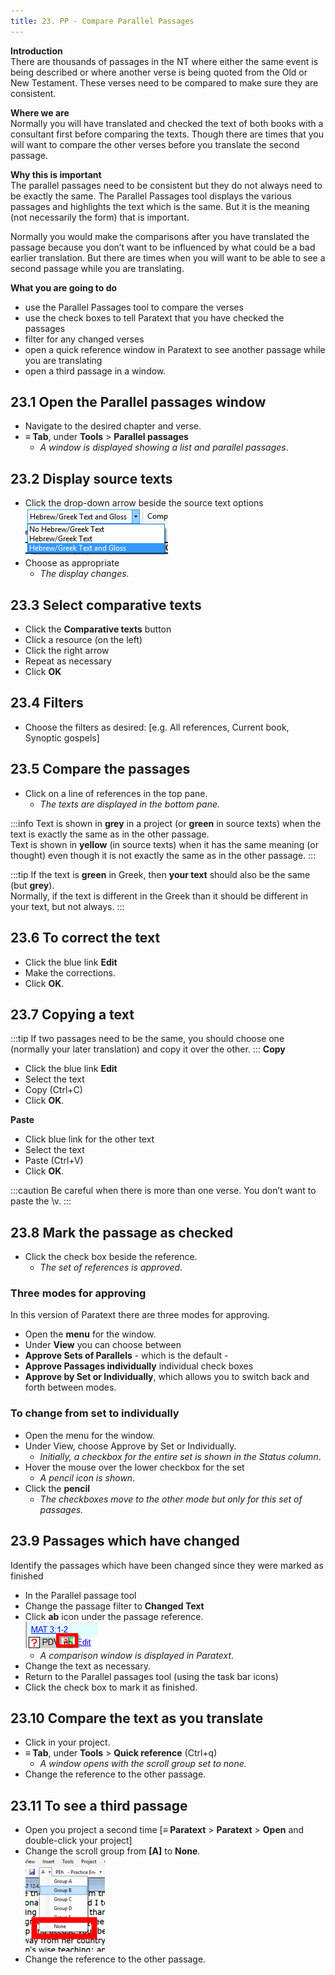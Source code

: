 ```yaml
---
title: 23. PP - Compare Parallel Passages
---
```

**Introduction**  
There are thousands of passages in the NT where either the same event is being described or where another verse is being quoted from the Old or New Testament. These verses need to be compared to make sure they are consistent.

**Where we are**  
Normally you will have translated and checked the text of both books with a consultant first before comparing the texts. Though there are times that you will want to compare the other verses before you translate the second passage.

**Why this is important**  
The parallel passages need to be consistent but they do not always need to be exactly the same. The Parallel Passages tool displays the various passages and highlights the text which is the same. But it is the meaning (not necessarily the form) that is important.

Normally you would make the comparisons after you have translated the passage because you don’t want to be influenced by what could be a bad earlier translation. But there are times when you will want to be able to see a second passage while you are translating.

**What you are going to do**  
- use the Parallel Passages tool to compare the verses
- use the check boxes to tell Paratext that you have checked the passages
- filter for any changed verses
- open a quick reference window in Paratext to see another passage while you are translating
- open a third passage in a window.




## 23.1 Open the Parallel passages window
- Navigate to the desired chapter and verse.
- **≡ Tab**, under **Tools** \> **Parallel passages**  
   - *A window is displayed showing a list and parallel passages*.




## 23.2 Display source texts
- Click the drop-down arrow beside the source text options  
    ![](../media/5de8786f01eb7aacbd277215949e2806.png)
- Choose as appropriate  
   - *The display changes.*


## 23.3 Select comparative texts
- Click the **Comparative texts** button
- Click a resource (on the left)
- Click the right arrow
- Repeat as necessary
- Click **OK**




## 23.4 Filters
- Choose the filters as desired: [e.g. All references, Current book, Synoptic gospels]




## 23.5 Compare the passages
- Click on a line of references in the top pane.  
   - *The texts are displayed in the bottom pane.*

:::info
Text is shown in **grey** in a project (or **green** in source texts) when the text is exactly the same as in the other passage.  
Text is shown in **yellow** (in source texts) when it has the same meaning (or thought) even though it is not exactly the same as in the other passage.
:::

:::tip
If the text is **green** in Greek, then **your text** should also be the same (but **grey**).  
Normally, if the text is different in the Greek than it should be different in your text, but not always.
:::


## 23.6 To correct the text
- Click the blue link **Edit**
- Make the corrections.
- Click **OK**.


## 23.7 Copying a text
:::tip
If two passages need to be the same, you should choose one (normally your later translation) and copy it over the other.
:::
**Copy**
- Click the blue link **Edit**
- Select the text
- Copy (Ctrl+C)
- Click **OK**.


**Paste**
- Click blue link for the other text
- Select the text
- Paste (Ctrl+V)
- Click **OK**.

:::caution
Be careful when there is more than one verse. You don’t want to paste the \\v.
:::


## 23.8 Mark the passage as checked
- Click the check box beside the reference.  
   - *The set of references is approved*.
  

### Three modes for approving
In this version of Paratext there are three modes for approving.
- Open the **menu** for the window.
- Under **View** you can choose between
- **Approve Sets of Parallels** - which is the default -
- **Approve Passages individually** individual check boxes
- **Approve by Set or Individually**, which allows you to switch back and forth between modes.




### To change from set to individually
- Open the menu for the window.
- Under View, choose Approve by Set or Individually.  
   - *Initially, a checkbox for the entire set is shown in the Status column*.
- Hover the mouse over the lower checkbox for the set  
  - *A pencil icon is shown*.
- Click the **pencil**
   - *The checkboxes move to the other mode but only for this set of passages.*





## 23.9 Passages which have changed
Identify the passages which have been changed since they were marked as finished

- In the Parallel passage tool
- Change the passage filter to **Changed Text**
- Click **ab** icon under the passage reference.  
    ![wordml://122.png](../media/ea1d66852c0192c8550330116493c717.png)  
   - *A comparison window is displayed in Paratext.*
- Change the text as necessary.
- Return to the Parallel passages tool (using the task bar icons)
- Click the check box to mark it as finished.


## 23.10 Compare the text as you translate
- Click in your project.
- **≡ Tab**, under **Tools** \> **Quick reference** (Ctrl+q)  
   - *A window opens with the scroll group set to none.*  
- Change the reference to the other passage.

## 23.11 To see a third passage
- Open you project a second time [**≡ Paratext** \> **Paratext** \> **Open** and double-click your project]
- Change the scroll group from **[A]** to **None**.  
    ![wordml://123.png](../media/d55737ffa1c94445ea7563fcf86f87e2.png)
- Change the reference to the other passage.
